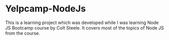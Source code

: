 # Yelpcamp-NodeJs
This is a learning project which was developed while I was learning Node JS Bootcamp course by Colt Steele. 
It covers most of the topics of Node JS from the course.
